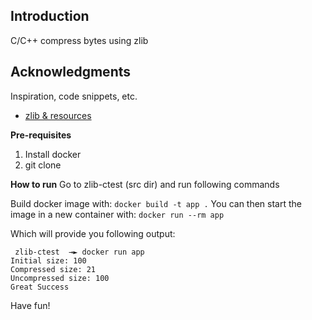## Introduction
C/C++ compress bytes using zlib


## Acknowledgments
Inspiration, code snippets, etc.
* [zlib & resources](https://zlib.net/)


**Pre-requisites**
1. Install docker
2. git clone <current repository>

**How to run**
Go to zlib-ctest (src dir) and run following commands

Build docker image with: `docker build -t app .`
You can then start the image in a new container with:  `docker run --rm app`

Which will provide you following output:
```
 zlib-ctest  →► docker run app
Initial size: 100
Compressed size: 21
Uncompressed size: 100
Great Success
```

Have fun!
